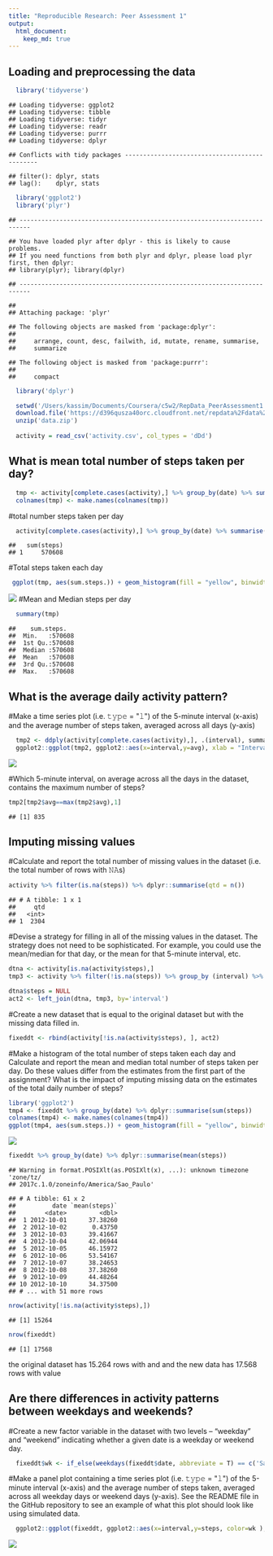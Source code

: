 ```yaml
---
title: "Reproducible Research: Peer Assessment 1"
output: 
  html_document:
    keep_md: true
---
```



## Loading and preprocessing the data

```r
  library('tidyverse')
```

```
## Loading tidyverse: ggplot2
## Loading tidyverse: tibble
## Loading tidyverse: tidyr
## Loading tidyverse: readr
## Loading tidyverse: purrr
## Loading tidyverse: dplyr
```

```
## Conflicts with tidy packages ----------------------------------------------
```

```
## filter(): dplyr, stats
## lag():    dplyr, stats
```

```r
  library('ggplot2')
  library('plyr')
```

```
## -------------------------------------------------------------------------
```

```
## You have loaded plyr after dplyr - this is likely to cause problems.
## If you need functions from both plyr and dplyr, please load plyr first, then dplyr:
## library(plyr); library(dplyr)
```

```
## -------------------------------------------------------------------------
```

```
## 
## Attaching package: 'plyr'
```

```
## The following objects are masked from 'package:dplyr':
## 
##     arrange, count, desc, failwith, id, mutate, rename, summarise,
##     summarize
```

```
## The following object is masked from 'package:purrr':
## 
##     compact
```

```r
  library('dplyr')

  setwd('/Users/kassim/Documents/Coursera/c5w2/RepData_PeerAssessment1')
  download.file('https://d396qusza40orc.cloudfront.net/repdata%2Fdata%2Factivity.zip', 'data.zip')
  unzip('data.zip')
  
  activity = read_csv('activity.csv', col_types = 'dDd')
```



## What is mean total number of steps taken per day?

```r
  tmp <- activity[complete.cases(activity),] %>% group_by(date) %>% summarise(sum(steps)) 
  colnames(tmp) <- make.names(colnames(tmp))
```

#total number steps taken per day

```r
  activity[complete.cases(activity),] %>% group_by(date) %>% summarise(sum(steps)) 
```

```
##   sum(steps)
## 1     570608
```
#Total steps taken each day

```r
 ggplot(tmp, aes(sum.steps.)) + geom_histogram(fill = "yellow", binwidth = 1000)
```

![](PA1_template_files/figure-html/unnamed-chunk-4-1.png)<!-- -->
#Mean and Median steps per day

```r
  summary(tmp)
```

```
##    sum.steps.    
##  Min.   :570608  
##  1st Qu.:570608  
##  Median :570608  
##  Mean   :570608  
##  3rd Qu.:570608  
##  Max.   :570608
```



## What is the average daily activity pattern?
#Make a time series plot (i.e. 𝚝𝚢𝚙𝚎 = "𝚕") of the 5-minute interval (x-axis) and the average number of steps taken, averaged across all days (y-axis)

```r
  tmp2 <- ddply(activity[complete.cases(activity),], .(interval), summarize, avg = mean(steps))
  ggplot2::ggplot(tmp2, ggplot2::aes(x=interval,y=avg), xlab = "Intervalo") + ggplot2::geom_line()
```

![](PA1_template_files/figure-html/unnamed-chunk-6-1.png)<!-- -->

#Which 5-minute interval, on average across all the days in the dataset, contains the maximum number of steps?

```r
tmp2[tmp2$avg==max(tmp2$avg),1]
```

```
## [1] 835
```


## Imputing missing values
#Calculate and report the total number of missing values in the dataset (i.e. the total number of rows with 𝙽𝙰s)

```r
activity %>% filter(is.na(steps)) %>% dplyr::summarise(qtd = n())
```

```
## # A tibble: 1 x 1
##     qtd
##   <int>
## 1  2304
```
#Devise a strategy for filling in all of the missing values in the dataset. The strategy does not need to be sophisticated. For example, you could use the mean/median for that day, or the mean for that 5-minute interval, etc.

```r
dtna <- activity[is.na(activity$steps),]
tmp3 <- activity %>% filter(!is.na(steps)) %>% group_by (interval) %>% dplyr::summarise(steps = mean(steps)) 

dtna$steps = NULL
act2 <- left_join(dtna, tmp3, by='interval')
```

#Create a new dataset that is equal to the original dataset but with the missing data filled in.

```r
fixeddt <- rbind(activity[!is.na(activity$steps), ], act2)
```

#Make a histogram of the total number of steps taken each day and Calculate and report the mean and median total number of steps taken per day. Do these values differ from the estimates from the first part of the assignment? What is the impact of imputing missing data on the estimates of the total daily number of steps?

```r
library('ggplot2')
tmp4 <- fixeddt %>% group_by(date) %>% dplyr::summarise(sum(steps)) 
colnames(tmp4) <- make.names(colnames(tmp4))
ggplot(tmp4, aes(sum.steps.)) + geom_histogram(fill = "yellow", binwidth = 1000)
```

![](PA1_template_files/figure-html/unnamed-chunk-11-1.png)<!-- -->

```r
fixeddt %>% group_by(date) %>% dplyr::summarise(mean(steps)) 
```

```
## Warning in format.POSIXlt(as.POSIXlt(x), ...): unknown timezone 'zone/tz/
## 2017c.1.0/zoneinfo/America/Sao_Paulo'
```

```
## # A tibble: 61 x 2
##          date `mean(steps)`
##        <date>         <dbl>
##  1 2012-10-01      37.38260
##  2 2012-10-02       0.43750
##  3 2012-10-03      39.41667
##  4 2012-10-04      42.06944
##  5 2012-10-05      46.15972
##  6 2012-10-06      53.54167
##  7 2012-10-07      38.24653
##  8 2012-10-08      37.38260
##  9 2012-10-09      44.48264
## 10 2012-10-10      34.37500
## # ... with 51 more rows
```

```r
nrow(activity[!is.na(activity$steps),])
```

```
## [1] 15264
```

```r
nrow(fixeddt)
```

```
## [1] 17568
```
the original dataset has 15.264 rows with and and the new data has 17.568 rows with value


## Are there differences in activity patterns between weekdays and weekends?
#Create a new factor variable in the dataset with two levels – “weekday” and “weekend” indicating whether a given date is a weekday or weekend day.

```r
  fixeddt$wk <- if_else(weekdays(fixeddt$date, abbreviate = T) == c('Sáb', 'Dom'), 'Weekend', 'Weekdays')
```

#Make a panel plot containing a time series plot (i.e. 𝚝𝚢𝚙𝚎 = "𝚕") of the 5-minute interval (x-axis) and the average number of steps taken, averaged across all weekday days or weekend days (y-axis). See the README file in the GitHub repository to see an example of what this plot should look like using simulated data.


```r
  ggplot2::ggplot(fixeddt, ggplot2::aes(x=interval,y=steps, color=wk ), xlab = "Intervalo") + ggplot2::geom_line() + facet_wrap(~wk , ncol = 1, nrow=2)
```

![](PA1_template_files/figure-html/unnamed-chunk-13-1.png)<!-- -->


